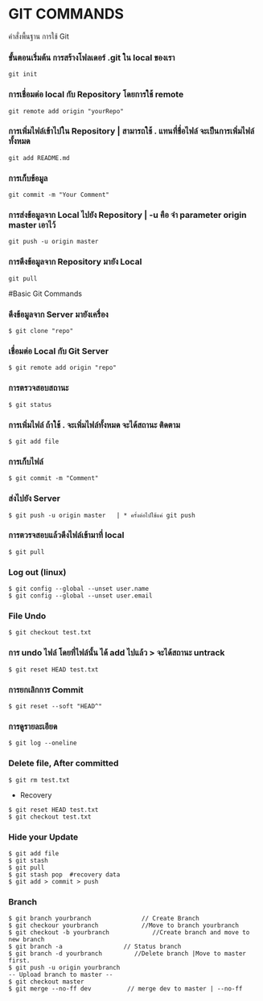 # GIT  COMMANDS
คำสั่งพื้นฐาน การใช้ Git
### ขั้นตอนเริ่มต้น การสร้างโฟลเดอร์ .git ใน local ของเรา
```
git init
```
### การเชื่อมต่อ local กับ Repository โดยการใช้ remote
```
git remote add origin "yourRepo"
```
### การเพิ่มไฟล์เข้าไปใน Repository  |  สามารถใช้ . แทนที่ชื่อไฟล์ จะเป็นการเพิ่มไฟล์ทั้งหมด
```
git add README.md
```
### การเก็บข้อมูล
```
git commit -m "Your Comment"
```
### การส่งข้อมูลจาก Local ไปยัง Repository | -u คือ จำ parameter origin master เอาไว้
```
git push -u origin master
```
### การดึงข้อมูลจาก Repository มายัง Local
```
git pull 
```
#Basic Git Commands

### ดึงข้อมูลจาก Server มายังเครื่อง  
```
$ git clone "repo"
```
### เชื่อมต่อ Local กับ Git Server
```
$ git remote add origin "repo" 
```
### การตรวจสอบสถานะ
```
$ git status
```
### การเพิ่มไฟล์ ถ้าใช้ . จะเพิ่มไฟล์ทั้งหมด จะได้สถานะ ติดตาม
```
$ git add file
```
### การเก็บไฟล์ 
```
$ git commit -m "Comment"
```
### ส่งไปยัง Server 
```
$ git push -u origin master   | * ครั้งต่อไปใช้แค่ git push 
```
### การตวรจสอบแล้วดึงไฟล์เข้ามาที่ local 
```
$ git pull
```
### Log out (linux)
```
$ git config --global --unset user.name
$ git config --global --unset user.email
```
### File Undo
```
$ git checkout test.txt
```
### การ undo ไฟล์  โดยที่ไฟล์นั้น ได้ add ไปแล้ว  > จะได้สถานะ untrack
```
$ git reset HEAD test.txt
```
### การยกเลิกการ Commit
```
$ git reset --soft "HEAD^"  
```
### การดูรายละเอียด
```
$ git log --oneline
```
### Delete file, After committed
```
$ git rm test.txt
```
* Recovery
```
$ git reset HEAD test.txt
$ git checkout test.txt
```
### Hide your Update
```
$ git add file
$ git stash    
$ git pull 
$ git stash pop  #recovery data 
$ git add > commit > push
```
### Branch
```
$ git branch yourbranch 	  	     // Create Branch
$ git checkour yourbranch		     //Move to branch yourbranch
$ git checkout -b yourbranch 	  	    //Create branch and move to new branch
$ git branch -a 			    // Status branch
$ git branch -d yourbranch 		   //Delete branch |Move to master first.
$ git push -u origin yourbranch	
-- Upload branch to master -- 
$ git checkout master 
$ git merge --no-ff dev 		 // merge dev to master | --no-ff 
``` 


